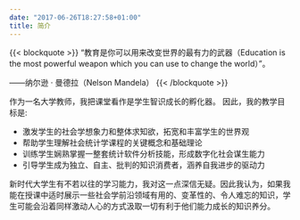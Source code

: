 ```yaml
---
date: "2017-06-26T18:27:58+01:00"
title: 简介
---
```


{{< blockquote >}}
“教育是你可以用来改变世界的最有力的武器（Education is the most powerful weapon which you can use to change the world）”。

——纳尔逊 · 曼德拉（Nelson Mandela）
{{< /blockquote >}}

作为一名大学教师，我把课堂看作是学生智识成长的孵化器。 因此，我的教学目标是:

* 激发学生的社会学想象力和整体求知欲，拓宽和丰富学生的世界观
* 帮助学生理解社会统计学课程的关键概念和基础理论
* 训练学生娴熟掌握一整套统计软件分析技能，形成数字化社会谋生能力
* 引导学生成为独立、自主、批判的知识消费者，涵养自我进步的驱动力

新时代大学生有不若以往的学习能力，我对这一点深信无疑。因此我认为，如果我能在授课中适时展示一些社会学前沿领域有用的、变革性的、令人难忘的知识，学生可能会沿着同样激动人心的方式汲取一切有利于他们能力成长的知识养分。 
